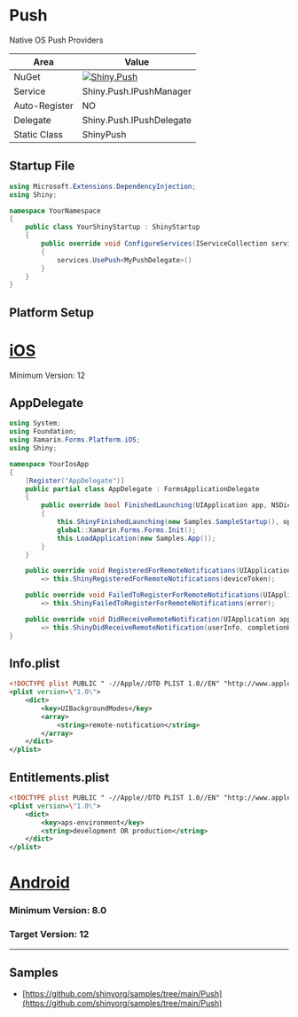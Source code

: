 # Push

Native OS Push Providers


|Area|Value|
|----|-----|
|NuGet|[![Shiny.Push](https://img.shields.io/nuget/v/Shiny.Push.svg?style=for-the-badge)](https://www.nuget.org/packages/Shiny.Push/)|
|Service|Shiny.Push.IPushManager|
|Auto-Register|NO|
|Delegate|Shiny.Push.IPushDelegate|
|Static Class|ShinyPush|


## Startup File

```csharp
using Microsoft.Extensions.DependencyInjection;
using Shiny;

namespace YourNamespace
{
    public class YourShinyStartup : ShinyStartup
    {
        public override void ConfigureServices(IServiceCollection services, IPlatform platform)
        {
            services.UsePush<MyPushDelegate>()
        }
    }
}
```

## Platform Setup

# [iOS](#tab/ios)



Minimum Version: 12

## AppDelegate

```csharp
using System;
using Foundation;
using Xamarin.Forms.Platform.iOS;
using Shiny;

namespace YourIosApp
{
    [Register("AppDelegate")]
    public partial class AppDelegate : FormsApplicationDelegate
    {
        public override bool FinishedLaunching(UIApplication app, NSDictionary options)
        {
            this.ShinyFinishedLaunching(new Samples.SampleStartup(), options);
            global::Xamarin.Forms.Forms.Init();
            this.LoadApplication(new Samples.App());
        }
    }

    public override void RegisteredForRemoteNotifications(UIApplication application, NSData deviceToken)
        => this.ShinyRegisteredForRemoteNotifications(deviceToken);

    public override void FailedToRegisterForRemoteNotifications(UIApplication application, NSError error)
        => this.ShinyFailedToRegisterForRemoteNotifications(error);

    public override void DidReceiveRemoteNotification(UIApplication application, NSDictionary userInfo, Action<UIBackgroundFetchResult> completionHandler)
        => this.ShinyDidReceiveRemoteNotification(userInfo, completionHandler);
}
```


## Info.plist

```xml
<!DOCTYPE plist PUBLIC " -//Apple//DTD PLIST 1.0//EN" "http://www.apple.com/DTDs/PropertyList-1.0.dtd">
<plist version=\"1.0\">
    <dict>
        <key>UIBackgroundModes</key>
        <array>
            <string>remote-notification</string>
        </array>
    </dict>
</plist>
```

## Entitlements.plist

```xml
<!DOCTYPE plist PUBLIC " -//Apple//DTD PLIST 1.0//EN" "http://www.apple.com/DTDs/PropertyList-1.0.dtd">
<plist version=\"1.0\">
    <dict>
        <key>aps-environment</key>
        <string>development OR production</string>
    </dict>
</plist>
```

# [Android](#tab/android)


### Minimum Version: 8.0
### Target Version: 12

***

## Samples

* [https://github.com/shinyorg/samples/tree/main/Push](https://github.com/shinyorg/samples/tree/main/Push)

